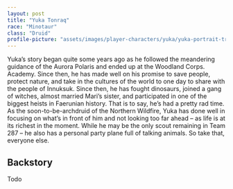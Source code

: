 ```yaml
---
layout: post
title: "Yuka Tonraq"
race: "Minotaur"
class: "Druid"
profile-picture: "assets/images/player-characters/yuka/yuka-portrait-transparent.png"
---
```


<!-- This is your introduction paragraph. It will appear in the characters.md page list -->
Yuka’s story began quite some years ago as he followed the meandering guidance of the Aurora Polaris and ended up at the Woodland Corps. Academy. Since then, he has made well on his promise to save people, protect nature, and take in the cultures of the world to one day to share with the people of Innuksuk. Since then, he has fought dinosaurs, joined a gang of witches, almost married Mari’s sister, and participated in one of the biggest heists in Faerunian history. That is to say, he’s had a pretty rad time. As the soon-to-be-archdruid of the Northern Wildfire, Yuka has done well in focusing on what’s in front of him and not looking too far ahead – as life is at its richest in the moment. While he may be the only scout remaining in Team 287 – he also has a personal party plane full of talking animals. So take that, everyone else.

<!-- ![Sulu](../assets/images/Sulu_Small.gif) -->

## Backstory

Todo
